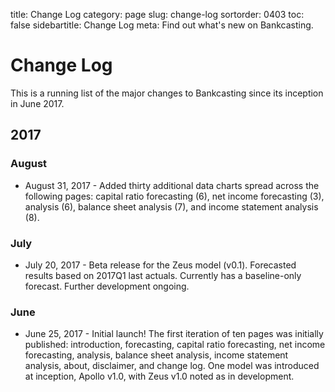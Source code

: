 title: Change Log
category: page
slug: change-log
sortorder: 0403
toc: false
sidebartitle: Change Log
meta: Find out what's new on Bankcasting.

# Change Log
This is a running list of the major changes to Bankcasting since its
inception in June 2017. 

## 2017

### August
* August 31, 2017 - Added thirty additional data charts spread across the following pages: capital ratio forecasting (6), net income forecasting (3), analysis (6), balance sheet analysis (7), and income statement analysis (8).

### July
* July 20, 2017 - Beta release for the Zeus model (v0.1). Forecasted results based on 2017Q1 last actuals. Currently has a baseline-only forecast. Further development ongoing.

### June
* June 25, 2017 - Initial launch! The first iteration of ten pages was initially published: introduction, forecasting, capital ratio forecasting, net income forecasting, analysis, balance sheet analysis, income statement analysis, about, disclaimer, and change log. One model was introduced at inception, Apollo v1.0, with Zeus v1.0 noted as in development.
